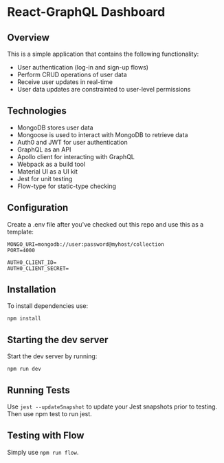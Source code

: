# React-GraphQL Dashboard

## Overview

This is a simple application that contains the following functionality:
- User authentication (log-in and sign-up flows)
- Perform CRUD operations of user data
- Receive user updates in real-time
- User data updates are constrainted to user-level permissions

## Technologies

- MongoDB stores user data
- Mongoose is used to interact with MongoDB to retrieve data
- Auth0 and JWT for user authentication
- GraphQL as an API
- Apollo client for interacting with GraphQL
- Webpack as a build tool
- Material UI as a UI kit
- Jest for unit testing
- Flow-type for static-type checking

## Configuration

Create a .env file after you've checked out this repo and use this as a template:

```
MONGO_URI=mongodb://user:password@myhost/collection
PORT=4000

AUTH0_CLIENT_ID=
AUTH0_CLIENT_SECRET=
```

## Installation

To install dependencies use:

```
npm install
```

## Starting the dev server

Start the dev server by running:

```
npm run dev
```

## Running Tests

Use `jest --updateSnapshot` to update your Jest snapshots prior to testing. Then use npm test to run jest.

## Testing with Flow

Simply use `npm run flow`.
